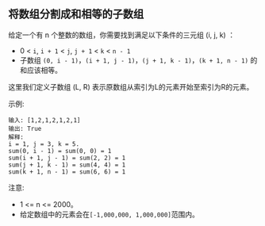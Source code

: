 ## 将数组分割成和相等的子数组

给定一个有 n 个整数的数组，你需要找到满足以下条件的三元组 (i, j, k) ：

* 0 < `i`, `i + 1` < `j`, `j + 1` < `k` < `n - 1`
* 子数组 `(0, i - 1)`，`(i + 1, j - 1)`，`(j + 1, k - 1)`，`(k + 1, n - 1)` 的和应该相等。

这里我们定义子数组 (L, R) 表示原数组从索引为L的元素开始至索引为R的元素。

示例:

```
输入: [1,2,1,2,1,2,1]
输出: True
解释:
i = 1, j = 3, k = 5.
sum(0, i - 1) = sum(0, 0) = 1
sum(i + 1, j - 1) = sum(2, 2) = 1
sum(j + 1, k - 1) = sum(4, 4) = 1
sum(k + 1, n - 1) = sum(6, 6) = 1
```

注意:

* 1 <= n <= 2000。
* 给定数组中的元素会在`[-1,000,000, 1,000,000]`范围内。
